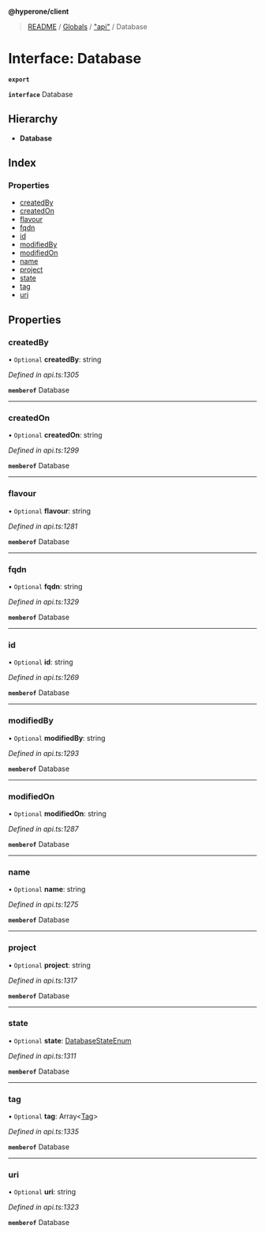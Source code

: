 **@hyperone/client**

> [README](../README.md) / [Globals](../globals.md) / ["api"](../modules/_api_.md) / Database

# Interface: Database

**`export`** 

**`interface`** Database

## Hierarchy

* **Database**

## Index

### Properties

* [createdBy](_api_.database.md#createdby)
* [createdOn](_api_.database.md#createdon)
* [flavour](_api_.database.md#flavour)
* [fqdn](_api_.database.md#fqdn)
* [id](_api_.database.md#id)
* [modifiedBy](_api_.database.md#modifiedby)
* [modifiedOn](_api_.database.md#modifiedon)
* [name](_api_.database.md#name)
* [project](_api_.database.md#project)
* [state](_api_.database.md#state)
* [tag](_api_.database.md#tag)
* [uri](_api_.database.md#uri)

## Properties

### createdBy

• `Optional` **createdBy**: string

*Defined in api.ts:1305*

**`memberof`** Database

___

### createdOn

• `Optional` **createdOn**: string

*Defined in api.ts:1299*

**`memberof`** Database

___

### flavour

• `Optional` **flavour**: string

*Defined in api.ts:1281*

**`memberof`** Database

___

### fqdn

• `Optional` **fqdn**: string

*Defined in api.ts:1329*

**`memberof`** Database

___

### id

• `Optional` **id**: string

*Defined in api.ts:1269*

**`memberof`** Database

___

### modifiedBy

• `Optional` **modifiedBy**: string

*Defined in api.ts:1293*

**`memberof`** Database

___

### modifiedOn

• `Optional` **modifiedOn**: string

*Defined in api.ts:1287*

**`memberof`** Database

___

### name

• `Optional` **name**: string

*Defined in api.ts:1275*

**`memberof`** Database

___

### project

• `Optional` **project**: string

*Defined in api.ts:1317*

**`memberof`** Database

___

### state

• `Optional` **state**: [DatabaseStateEnum](../enums/_api_.databasestateenum.md)

*Defined in api.ts:1311*

**`memberof`** Database

___

### tag

• `Optional` **tag**: Array\<[Tag](_api_.tag.md)>

*Defined in api.ts:1335*

**`memberof`** Database

___

### uri

• `Optional` **uri**: string

*Defined in api.ts:1323*

**`memberof`** Database
